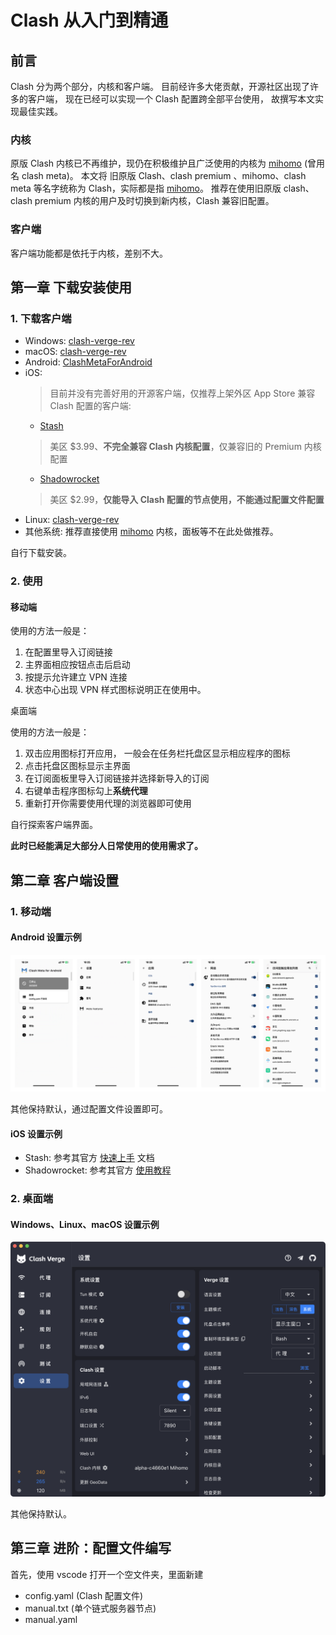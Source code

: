 # Clash 从入门到精通

## 前言

Clash 分为两个部分，内核和客户端。
目前经许多大佬贡献，开源社区出现了许多的客户端，
现在已经可以实现一个 Clash 配置跨全部平台使用，
故撰写本文实现最佳实践。

### 内核

原版 Clash 内核已不再维护，现仍在积极维护且广泛使用的内核为 [mihomo](https://github.com/MetaCubeX/mihomo/tree/Alpha) (曾用名 clash meta)。
本文将 旧原版 Clash、clash premium 、mihomo、clash meta 等名字统称为 Clash，实际都是指 [mihomo](https://github.com/MetaCubeX/mihomo/tree/Alpha)。
推荐在使用旧原版 clash、clash premium 内核的用户及时切换到新内核，Clash 兼容旧配置。

### 客户端

客户端功能都是依托于内核，差别不大。

## 第一章 下载安装使用

### 1. 下载客户端

- Windows: [clash-verge-rev](https://github.com/clash-verge-rev/clash-verge-rev/releases)
- macOS: [clash-verge-rev](https://github.com/clash-verge-rev/clash-verge-rev/releases)
- Android: [ClashMetaForAndroid](https://github.com/MetaCubeX/ClashMetaForAndroid/releases)
- iOS: 
  > 目前并没有完善好用的开源客户端，仅推荐上架外区 App Store 兼容 Clash 配置的客户端:
  - [Stash](https://stash.ws/) 
  > 美区 $3.99、**不完全兼容 Clash 内核配置**，仅兼容旧的 Premium 内核配置
  - [Shadowrocket](https://apps.apple.com/us/app/shadowrocket/id932747118)
  > 美区 $2.99，**仅能导入 Clash 配置的节点使用，不能通过配置文件配置**
- Linux: [clash-verge-rev](https://github.com/clash-verge-rev/clash-verge-rev/releases)
- 其他系统: 推荐直接使用 [mihomo](https://github.com/MetaCubeX/mihomo/tree/Alpha) 内核，面板等不在此处做推荐。

自行下载安装。
### 2. 使用

#### 移动端

使用的方法一般是：

1. 在配置里导入订阅链接
2. 主界面相应按钮点击后启动
3. 按提示允许建立 VPN 连接
4. 状态中心出现 VPN 样式图标说明正在使用中。

桌面端

使用的方法一般是：

1. 双击应用图标打开应用， 一般会在任务栏托盘区显示相应程序的图标
2. 点击托盘区图标显示主界面
3. 在订阅面板里导入订阅链接并选择新导入的订阅
4. 右键单击程序图标勾上**系统代理**
5. 重新打开你需要使用代理的浏览器即可使用

自行探索客户端界面。

**此时已经能满足大部分人日常使用的使用需求了。**

## 第二章 客户端设置

### 1. 移动端

#### Android 设置示例

![android](images/android.png)

其他保持默认，通过配置文件设置即可。

#### iOS 设置示例

- Stash: 参考其官方 [快速上手](https://stash.wiki/get-started) 文档
- Shadowrocket: 参考其官方 [使用教程](https://www.shadowrocket.vip/%E4%BD%BF%E7%94%A8%E6%95%99%E7%A8%8B)

### 2. 桌面端

#### Windows、Linux、macOS 设置示例

![pc](images/pc.png)

其他保持默认。

## 第三章 进阶：配置文件编写

首先，使用 vscode 打开一个空文件夹，里面新建

- config.yaml (Clash 配置文件)
- manual.txt (单个链式服务器节点)
- manual.yaml